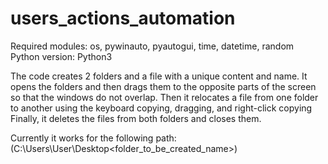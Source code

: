 # users_actions_automation

Required modules: os, pywinauto, pyautogui, time, datetime, random\
Python version: Python3

The code creates 2 folders and a file with a unique content and name.
It opens the folders and then drags them to the opposite parts of the screen so that the windows do not overlap.
Then it relocates a file from one folder to another using the keyboard copying, dragging, and right-click copying
Finally, it deletes the files from both folders and closes them.

Currently it works for the following path: (C:\\Users\User\Desktop\<folder_to_be_created_name>)
